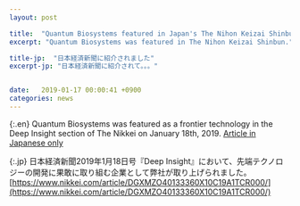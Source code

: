```yaml
---
layout: post

title:  "Quantum Biosystems featured in Japan's The Nihon Keizai Shinbun"
excerpt: "Quantum Biosystems was featured in The Nihon Keizai Shinbun."

title-jp:  "日本経済新聞に紹介されました"
excerpt-jp: "日本経済新聞に紹介されて。。。"


date:   2019-01-17 00:00:41 +0900
categories: news
---
```


{:.en}
Quantum Biosystems was featured as a frontier technology in the Deep Insight section of The Nikkei on January 18th, 2019.
[Article in Japanese only](https://www.nikkei.com/article/DGXMZO40133360X10C19A1TCR000/)


{:.jp}
日本経済新聞2019年1月18日号『Deep Insight』において、先端テクノロジーの開発に果敢に取り組む企業として弊社が取り上げられました。
[https://www.nikkei.com/article/DGXMZO40133360X10C19A1TCR000/](https://www.nikkei.com/article/DGXMZO40133360X10C19A1TCR000/)
